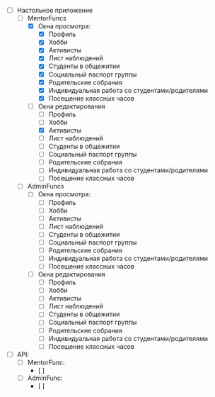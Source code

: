 - [ ] Настольное приложение
	- [ ] MentorFuncs
		- [x] Окна просмотра:
			- [x] Профиль
			- [x] Хобби
			- [x] Активисты
			- [x] Лист наблюдений
			- [x] Студенты в общежитии
			- [x] Социальный паспорт группы
			- [x] Родительские собрания
			- [x] Индивидуальная работа со студентами/родителями
			- [x] Посещение классных часов
		- [ ] Окна редактирования
			- [ ] Профиль
			- [ ] Хобби
			- [x] Активисты
			- [ ] Лист наблюдений
			- [ ] Студенты в общежитии
			- [ ] Социальный паспорт группы
			- [ ] Родительские собрания
			- [ ] Индивидуальная работа со студентами/родителями
			- [ ] Посещение классных часов
	- [ ] AdminFuncs
		- [ ] Окна просмотра:
			- [ ] Профиль
			- [ ] Хобби
			- [ ] Активисты
			- [ ] Лист наблюдений
			- [ ] Студенты в общежитии
			- [ ] Социальный паспорт группы
			- [ ] Родительские собрания
			- [ ] Индивидуальная работа со студентами/родителями
			- [ ] Посещение классных часов
		- [ ] Окна редактирования
			- [ ] Профиль
			- [ ] Хобби
			- [ ] Активисты
			- [ ] Лист наблюдений
			- [ ] Студенты в общежитии
			- [ ] Социальный паспорт группы
			- [ ] Родительские собрания
			- [ ] Индивидуальная работа со студентами/родителями
			- [ ] Посещение классных часов
- [ ] API:
	- [ ] MentorFunc:
		- [ ] 
	- [ ] AdminFunc:
		- [ ] 
